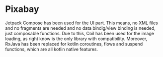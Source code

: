 # Pixabay

Jetpack Compose has been used for the UI part. This means, no XML files and no fragments are needed and no data bindig/view binding is needed, just composable functions. Due to this, Coil has been used for the image loading, as right know is the only library with compatibility. Moreover, RxJava has been replaced for kotlin coroutines, flows and suspend functions, which are all kotlin native features.

